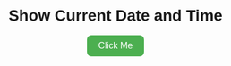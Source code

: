 <!DOCTYPE html>
<html lang="en">
<head>
  <meta charset="UTF-8">
  <title>Date and Time Button</title>
  <style>
    body {
      font-family: Arial, sans-serif;
      text-align: center;
      padding-top: 50px;
    }
    button {
      padding: 10px 20px;
      font-size: 16px;
      border-radius: 8px;
      border: none;
      background-color: #4CAF50;
      color: white;
      cursor: pointer;
    }
    button:hover {
      background-color: #45a049;
    }
    #output {
      margin-top: 20px;
      font-size: 18px;
      color: #333;
    }
  </style>
</head>
<body>

  <h1>Show Current Date and Time</h1>
  <button id="showBtn">Click Me</button>
  <div id="output"></div>

  <script>
    // Attach event listener to button
    document.getElementById("showBtn").addEventListener("click", function() {
      const now = new Date();
      // Format date & time in a readable way
      document.getElementById("output").innerText = now.toLocaleString();
    });
  </script>

</body>
</html>
